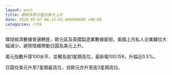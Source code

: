 ```yaml
---
layout: post
title: 避險貨幣日圓及美元上升
date: 2020-05-07 06:15:03.000000000 +08:00
categories: rthk
---
```


環球經濟數據普遍轉差，歐元區及英國製造業數據疲弱，美國上月私人企業職位大幅減少，避險情緒帶動日圓及美元上升。

美元指數升穿100水平，並觸及逾1星期高位，最新報100.159，升幅近0.5%。

日圓兌美元升至7星期最高位，兌歐元亦升至逾3星期高位。
